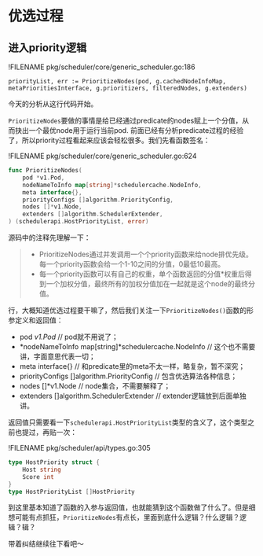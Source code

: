 # 优选过程

<!-- toc -->

## 进入priority逻辑

!FILENAME pkg/scheduler/core/generic_scheduler.go:186

```
priorityList, err := PrioritizeNodes(pod, g.cachedNodeInfoMap, metaPrioritiesInterface, g.prioritizers, filteredNodes, g.extenders)
```

今天的分析从这行代码开始。

`PrioritizeNodes`要做的事情是给已经通过predicate的nodes赋上一个分值，从而抉出一个最优node用于运行当前pod. 前面已经有分析predicate过程的经验了，所以priority过程看起来应该会轻松很多。我们先看函数签名：

!FILENAME pkg/scheduler/core/generic_scheduler.go:624

```GO
func PrioritizeNodes(
	pod *v1.Pod,
	nodeNameToInfo map[string]*schedulercache.NodeInfo,
	meta interface{},
	priorityConfigs []algorithm.PriorityConfig,
	nodes []*v1.Node,
	extenders []algorithm.SchedulerExtender,
) (schedulerapi.HostPriorityList, error) 
```

源码中的注释先理解一下：

> - PrioritizeNodes通过并发调用一个个priority函数来给node排优先级。每一个priority函数会给一个1-10之间的分值，0最低10最高。
> - 每一个priority函数可以有自己的权重，单个函数返回的分值*权重后得到一个加权分值，最终所有的加权分值加在一起就是这个node的最终分值。

行，大概知道优选过程要干嘛了，然后我们关注一下`PrioritizeNodes()`函数的形参定义和返回值：

- pod *v1.Pod* // pod就不用说了；
- *nodeNameToInfo map[string]*schedulercache.NodeInfo // 这个也不需要讲，字面意思代表一切；
- meta interface{} // 和predicate里的meta不太一样，略复杂，暂不深究；
- priorityConfigs []algorithm.PriorityConfig // 包含优选算法各种信息；
- nodes []*v1.Node // node集合，不需要解释了；
- extenders []algorithm.SchedulerExtender // extender逻辑放到后面单独讲。

返回值只需要看一下`schedulerapi.HostPriorityList`类型的含义了，这个类型之前也提过，再贴一次：

!FILENAME pkg/scheduler/api/types.go:305

```go
type HostPriority struct {
	Host string
	Score int
}
type HostPriorityList []HostPriority
```

到这里基本知道了函数的入参与返回值，也就能猜到这个函数做了什么了。但是细想可能有点抓狂，`PrioritizeNodes`有点长，里面到底什么逻辑？什么逻辑？逻辑？辑？

带着纠结继续往下看吧～